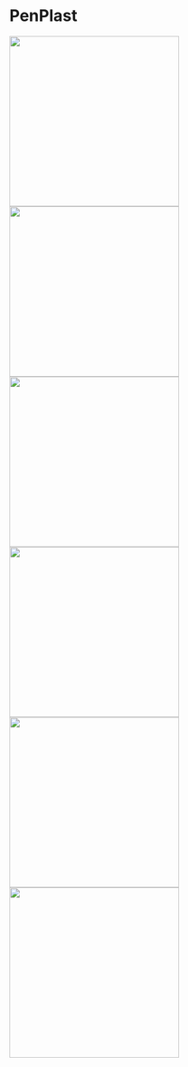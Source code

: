 # PenPlast

<img src = "https://user-images.githubusercontent.com/101284761/169703217-0f51c915-30c4-4702-8711-a88d61c8f84f.png" width = "300">
<img src = "https://user-images.githubusercontent.com/101284761/169703221-7756f534-40b1-42dd-bbce-b3c9587663c1.png" width = "300">
<img src = "https://user-images.githubusercontent.com/101284761/169703226-6f371052-5d71-4d3e-9e2e-4102046ed588.png" width = "300">
<img src = "https://user-images.githubusercontent.com/101284761/169703232-fc74dc6e-59ce-422e-b517-ade72755bab5.png" width = "300">
<img src = "https://user-images.githubusercontent.com/101284761/169703241-52e1aacf-ce8f-4348-b44a-c75cdf8bf394.png" width = "300">
<img src = "https://user-images.githubusercontent.com/101284761/169703247-f4c18a9e-f304-4d05-aba8-58e4e26090dd.png" width = "300">
